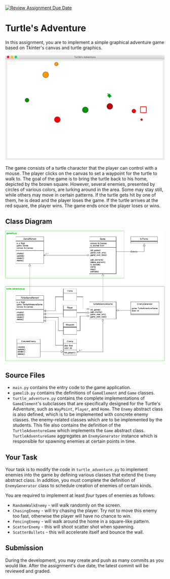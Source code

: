 [![Review Assignment Due Date](https://classroom.github.com/assets/deadline-readme-button-24ddc0f5d75046c5622901739e7c5dd533143b0c8e959d652212380cedb1ea36.svg)](https://classroom.github.com/a/C7GxOCpL)

# Turtle's Adventure

In this assignment, you are to implement a simple graphical adventure game
based on Tkinter's canvas and turtle graphics.

![screen](images/screen-shot.png)

The game consists of a turtle character that the player can control with a
mouse. The player clicks on the canvas to set a waypoint for the turtle to
walk to. The goal of the game is to bring the turtle back to his home,
depicted by the brown square. However, several enemies, presented by circles
of various colors, are lurking around in the area. Some may stay still, while
others may move in certain patterns. If the turtle gets hit by one of them,
he is dead and the player loses the game. If the turtle arrives at the red
square, the player wins. The game ends once the player loses or wins.

## Class Diagram

![uml](images/class-diagram.png)

## Source Files

- `main.py` contains the entry code to the game application.
- `gamelib.py` contains the definitions of `GameElement` and `Game` classes.
- `turtle_adventure.py` contains the complete implementations of
  `GameElement`'s subclasses that are specifically designed for the Turtle's
  Adventure, such as `WayPoint`, `Player`, and `Home`. The `Enemy` abstract
  class is also defined, which is to be implemented with concrete enemy
  classes. the enemy-related classes which are to be implemented by the
  students. This file also contains the definition of the
  `TurtleAdventureGame` which implements the `Game` abstract class.
  `TurtleAdventureGame` aggregates an `EnemyGenerator` instance which is
  responsible for spawning enemies at certain points in time.

## Your Task

Your task is to modify the code in `turtle_adventure.py` to implement enemies into the
game by defining various classes that extend the `Enemy` abstract class.
In addition, you must complete the definition of `EnemyGenerator` class to
schedule creation of enemies of certain kinds.

You are required to implement at least _four_ types of enemies as follows:

- `RandomWalkEnemy` - will walk randomly on the screen.
- `ChasingEnemy` - will try chasing the player. Try not to move
  this enemy too fast, otherwise the player will have no chance to win.
- `FencingEnemy` - will walk around the home in a square-like pattern.
- `ScatterEnemy` - this will shoot scatter shot when spawning.
- `ScatterBullets` - this will accelerate itself and bounce the wall.

## Submission

During the development, you may create and push as many commits as you would
like. After the assignment's due date, the latest commit will be reviewed and
graded.
